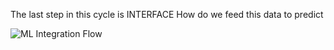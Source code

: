 The last step in this cycle is 
INTERFACE
How do we feed this data to predict

![ML Integration Flow](/laura-schornack/scenarios/create-ML-model/assets/data.png)